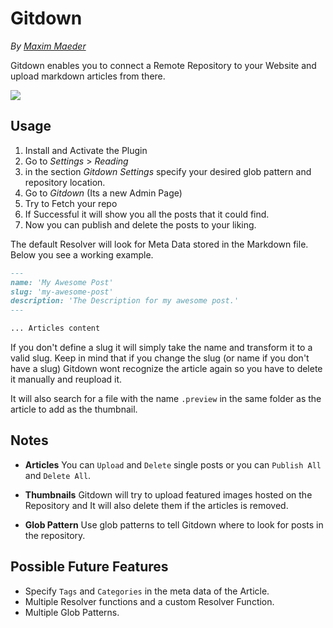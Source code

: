 # Gitdown
*By [Maxim Maeder](https://maximmaeder.com/)*

Gitdown enables you to connect a Remote Repository to your Website and upload markdown articles from there.

![](https://raw.githubusercontent.com/Maximinodotpy/Gitdown/master/images/gitdown.png)

## Usage

1. Install and Activate the Plugin
2. Go to *Settings* > *Reading* 
3. in the section *Gitdown Settings* specify your desired glob pattern and repository location.
4. Go to *Gitdown* (Its a new Admin Page)
5. Try to Fetch your repo
6. If Successful it will show you all the posts that it could find.
7. Now you can publish and delete the posts to your liking.

The default Resolver will look for Meta Data stored in the Markdown file. Below you see a working example.

```md
---
name: 'My Awesome Post'
slug: 'my-awesome-post'
description: 'The Description for my awesome post.'
---

... Articles content
```

If you don't define a slug it will simply take the name and transform it to a valid slug. Keep in mind that if you change the slug (or name if you don't have a slug) Gitdown wont recognize the article again so you have to delete it manually and reupload it.

It will also search for a file with the name `.preview` in the same folder as the article to add as the thumbnail.
 
## Notes

- **Articles**
    You can `Upload` and `Delete` single posts or you can `Publish All` and `Delete All`.

- **Thumbnails**
    Gitdown will try to upload featured images hosted on the Repository and It will also delete them if the articles is removed.

- **Glob Pattern**
    Use glob patterns to tell Gitdown where to look for posts in the repository.

## Possible Future Features
- Specify `Tags` and `Categories` in the meta data of the Article.
- Multiple Resolver functions and a custom Resolver Function.
- Multiple Glob Patterns.